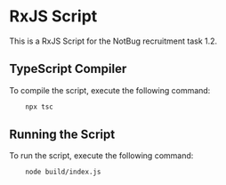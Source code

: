 # RxJS Script

This is a RxJS Script for the NotBug recruitment task 1.2.

## TypeScript Compiler

To compile the script, execute the following command:

```bash
    npx tsc
```

## Running the Script

To run the script, execute the following command:

```bash
    node build/index.js
```

